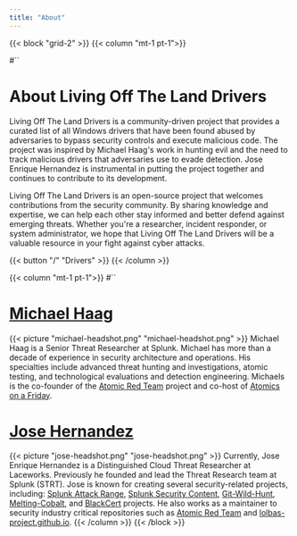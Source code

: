 ```yaml
---
title: "About"
---
```


{{< block "grid-2" >}}
{{< column "mt-1 pt-1">}}

#``
# About Living Off The Land Drivers 

Living Off The Land Drivers is a community-driven project that provides a curated list of all Windows drivers that have been found abused by adversaries to bypass security controls and execute malicious code. The project was inspired by Michael Haag's work in hunting evil and the need to track malicious drivers that adversaries use to evade detection. Jose Enrique Hernandez is instrumental in putting the project together and continues to contribute to its development.

Living Off The Land Drivers is an open-source project that welcomes contributions from the security community. By sharing knowledge and expertise, we can help each other stay informed and better defend against emerging threats. Whether you're a researcher, incident responder, or system administrator, we hope that Living Off The Land Drivers will be a valuable resource in your fight against cyber attacks.

{{< button "/" "Drivers" >}}
{{< /column >}}

{{< column "mt-1 pt-1">}}
#``
# [Michael Haag](https://twitter.com/M_haggis)
{{< picture "michael-headshot.png" "michael-headshot.png" >}}
Michael Haag is a Senior Threat Researcher at Splunk. Michael has more than a decade of experience in security architecture and operations. His specialties include advanced threat hunting and investigations, atomic testing, and technological evaluations and detection engineering. Michaels is the co-founder of the [Atomic Red Team](https://github.com/Atomics-on-A-Friday) project and co-host of [Atomics on a Friday](https://www.youtube.com/@atomicsonafriday).


# [Jose Hernandez](https://twitter.com/_josehelps)
{{< picture "jose-headshot.png" "jose-headshot.png" >}}
Currently, Jose Enrique Hernandez is a Distinguished Cloud Threat Researcher at Laceworks. Previously he founded and lead the  Threat Research team at Splunk (STRT). Jose is known for creating several security-related projects, including: [Splunk Attack Range](https://github.com/splunk/attack_range), [Splunk Security Content](https://github.com/splunk/security_content), [Git-Wild-Hunt](https://github.com/josehelps/git-wild-hunt), [Melting-Cobalt](https://github.com/splunk/melting-cobalt), and [BlackCert](https://github.com/josehelps/blackcert) projects. He also works as  a maintainer to security industry critical repositories such as [Atomic Red Team](atomicredteam.io/) and [lolbas-project.github.io](lolbas-project.github.io/).
{{< /column >}}
{{< /block >}}

